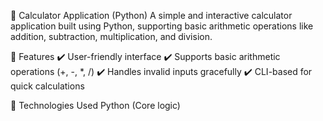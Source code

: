 🧮 Calculator Application (Python)
A simple and interactive calculator application built using Python, supporting basic arithmetic operations like addition, subtraction, multiplication, and division.

🚀 Features
✔️ User-friendly interface
✔️ Supports basic arithmetic operations (+, -, *, /)
✔️ Handles invalid inputs gracefully
✔️ CLI-based for quick calculations

🔧 Technologies Used
Python (Core logic)
